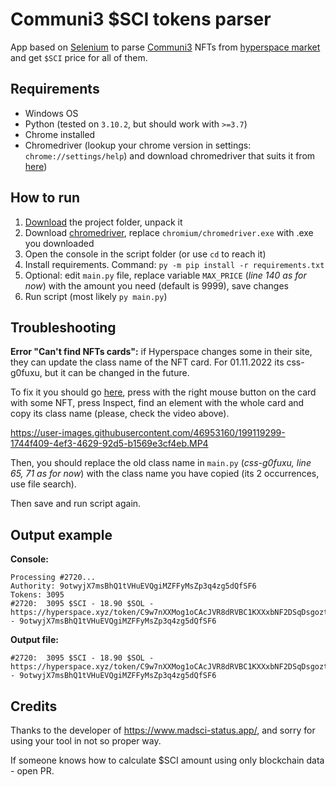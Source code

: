 # Communi3 $SCI tokens parser
 App based on [Selenium](https://github.com/SeleniumHQ/selenium/tree/trunk/py) to parse [Communi3](https://nft.communi3.io/) NFTs from [hyperspace market](https://hyperspace.xyz/collection/communi3madscientists) and get `$SCI` price for all of them.

## Requirements
* Windows OS
* Python (tested on `3.10.2`, but should work with `>=3.7`)
* Chrome installed
* Chromedriver (lookup your chrome version in settings: `chrome://settings/help`) and download chromedriver that suits it from [here](https://chromedriver.chromium.org/downloads))

## How to run
1. [Download](https://github.com/danijcom/Communi3-SCI-tokens-parser/archive/refs/heads/main.zip) the project folder, unpack it
2. Download [chromedriver](https://chromedriver.chromium.org/downloads), replace `chromium/chromedriver.exe` with .exe you downloaded
3. Open the console in the script folder (or use `cd` to reach it)
4. Install requirements. Command: `py -m pip install -r requirements.txt`
5. Optional: edit `main.py` file, replace variable `MAX_PRICE` (_line 140 as for now_) with the amount you need (default is 9999), save changes
6. Run script (most likely `py main.py`)

## Troubleshooting

**Error "Can't find NFTs cards":** if Hyperspace changes some in their site, they can update the class name of the NFT card. For 01.11.2022 its css-g0fuxu, but it can be changed in the future.

To fix it you should go [here](https://hyperspace.xyz/collection/communi3madscientists), press with the right mouse button on the card with some NFT, press Inspect, find an element with the whole card and copy its class name (please, check the video above).

https://user-images.githubusercontent.com/46953160/199119299-1744f409-4ef3-4629-92d5-b1569e3cf4eb.MP4

Then, you should replace the old class name in `main.py` (_css-g0fuxu, line 65, 71 as for now_) with the class name you have copied (its 2 occurrences, use file search).

Then save and run script again. 

## Output example

**Console:**
```
Processing #2720...
Authority: 9otwyjX7msBhQ1tVHuEVQgiMZFFyMsZp3q4zg5dQfSF6
Tokens: 3095
#2720:  3095 $SCI - 18.90 $SOL - https://hyperspace.xyz/token/C9w7nXXMog1oCAcJVR8dRVBC1KXXxbNF2DSqDsgoztqE - 9otwyjX7msBhQ1tVHuEVQgiMZFFyMsZp3q4zg5dQfSF6
```
**Output file:**
```
#2720:  3095 $SCI - 18.90 $SOL - https://hyperspace.xyz/token/C9w7nXXMog1oCAcJVR8dRVBC1KXXxbNF2DSqDsgoztqE - 9otwyjX7msBhQ1tVHuEVQgiMZFFyMsZp3q4zg5dQfSF6
```

## Credits

Thanks to the developer of https://www.madsci-status.app/, and sorry for using your tool in not so proper way.

If someone knows how to calculate $SCI amount using only blockchain data - open PR.